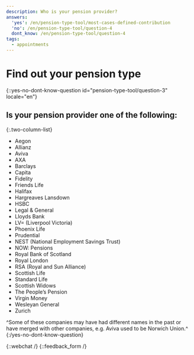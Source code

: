 ```yaml
---
description: Who is your pension provider?
answers:
  'yes': /en/pension-type-tool/most-cases-defined-contribution
  'no': /en/pension-type-tool/question-4
  dont_know: /en/pension-type-tool/question-4
tags:
  - appointments
---
```


# Find out your pension type

{::yes-no-dont-know-question id="pension-type-tool/question-3" locale="en"}
## Is your pension provider one of the following:

{:.two-column-list}
* Aegon
* Allianz
* Aviva
* AXA
* Barclays
* Capita
* Fidelity
* Friends Life
* Halifax
* Hargreaves Lansdown
* HSBC
* Legal & General
* Lloyds Bank
* LV= (Liverpool Victoria)
* Phoenix Life
* Prudential
* NEST (National Employment Savings Trust)
* NOW: Pensions
* Royal Bank of Scotland
* Royal London
* RSA (Royal and Sun Alliance)
* Scottish Life
* Standard Life
* Scottish Widows
* The People’s Pension
* Virgin Money
* Wesleyan General
* Zurich

^Some of these companies may have had different names in the past or have merged with other companies, e.g. Aviva used to be Norwich Union.^
{:/yes-no-dont-know-question}

{::webchat /}
{::feedback_form /}
